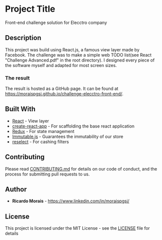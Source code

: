 # Project Title

Front-end challenge solution for Elecctro company

## Description

This project was build using React.js, a famous view layer made by Facebook. The challenge was to make a simple web TODO list(see React "Challenge Advanced.pdf" in the root directory). I designed every piece of the software myself and adapted for most screen sizes.

### The result
The result is hosted as a GitHub page. It can be found at 
<https://moraispgsi.github.io/challenge-elecctro-front-end/>.


## Built With
* [React](https://reactjs.org/) - View layer
* [create-react-app](https://github.com/facebook/create-react-app) - For scaffolding the base react application
* [Redux](https://redux.js.org/) - For state management
* [Immutable.js](https://facebook.github.io/immutable-js/) - Guarantees the immutability of our store
* [reselect](https://github.com/reactjs/reselect) - For cashing filters


## Contributing

Please read [CONTRIBUTING.md](https://gist.github.com/PurpleBooth/b24679402957c63ec426) for details on our code of conduct, and the process for submitting pull requests to us.

## Author

* **Ricardo Morais** - <https://www.linkedin.com/in/moraispgsi/>


## License

This project is licensed under the MIT License - see the [LICENSE](LICENSE) file for details

